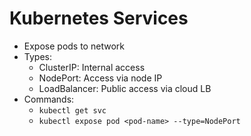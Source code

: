 # Kubernetes Services

- Expose pods to network
- Types:
  - ClusterIP: Internal access
  - NodePort: Access via node IP
  - LoadBalancer: Public access via cloud LB
- Commands:
  - `kubectl get svc`
  - `kubectl expose pod <pod-name> --type=NodePort`
